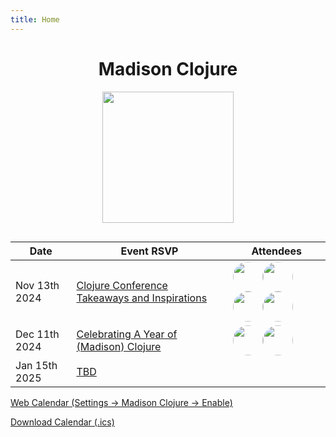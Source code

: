 ```yaml
---
title: Home
---
```


<h1 style="text-align: center;">Madison Clojure</h1>

<img src="images/madclj-logo.jpg" style="height:15em; display: block; margin-left: auto; margin-right: auto;   padding-bottom: 1em;
"/> 

<!--◊(events-table-->
| Date | Event RSVP | Attendees |
| ------------- | ------------- | ------------- |
|Nov 13th 2024|[Clojure Conference Takeaways and Inspirations](https://github.com/orgs/madclj/discussions/6)|<img src="https://avatars.githubusercontent.com/u/287396?u=2aa22e9ddcc23256939aa36dbd3ca60f3e260e69&v=4" style="height:3em;display: inline-block; position: relative; overflow: hidden; border-radius: 50%;"/><img src="https://avatars.githubusercontent.com/u/1110?v=4" style="height:3em;display: inline-block; position: relative; overflow: hidden; border-radius: 50%;"/><img src="https://avatars.githubusercontent.com/u/30735158?u=9a45262cf6923c0571e20d5680d9d9b54b1f6219&v=4" style="height:3em;display: inline-block; position: relative; overflow: hidden; border-radius: 50%;"/><img src="https://avatars.githubusercontent.com/u/22117232?u=9e7b3e815b3ac091ab4b460f6344439c75ac243b&v=4" style="height:3em;display: inline-block; position: relative; overflow: hidden; border-radius: 50%;"/>|
|Dec 11th 2024|[Celebrating A Year of (Madison) Clojure](https://github.com/orgs/madclj/discussions/7)|<img src="https://avatars.githubusercontent.com/u/287396?u=2aa22e9ddcc23256939aa36dbd3ca60f3e260e69&v=4" style="height:3em;display: inline-block; position: relative; overflow: hidden; border-radius: 50%;"/><img src="https://avatars.githubusercontent.com/u/30735158?u=9a45262cf6923c0571e20d5680d9d9b54b1f6219&v=4" style="height:3em;display: inline-block; position: relative; overflow: hidden; border-radius: 50%;"/>|
| Jan 15th 2025 | [TBD](https://www.meetup.com/madison-clojure-meetup/events/304256375) |
<!--events-table)◊-->

[Web Calendar (Settings -> Madison Clojure -> Enable)](https://invertisment.gitlab.io/cljcalendar/)

[Download Calendar (.ics)](events.ics)


<!--
| Oct 25th 2024 | (Past) [Clojure/conj Community Day](https://www.meetup.com/madison-clojure-meetup/events/301052487/) ([agenda in Central time](#clojureconj-2024-community-day)) |
| Sep 11th 2024 | (Past) [Talk: The Wonders of Abstraction, Eric Normand](https://www.meetup.com/madison-clojure-meetup/events/301041832/) |
| 2024-08-07 | (Past) [Talk: Reconsidering Malli Scope, by Ambrose Bonnaire-Sergeant](https://www.meetup.com/madison-clojure-meetup/events/302380344/) |
| Aug 29th 2024 | (Past) [Talk: TBA, by Ambrose Bonnaire-Sergeant](https://www.meetup.com/madison-clojure-meetup/events/302948127) |
| 2024-10-02 | TBD |
| 2024-11-06 | TBD |
| 2024-12-04 | TBD |
-->

<!-- ![Madison Clojure](images/madclj-logo.jpg) -->
